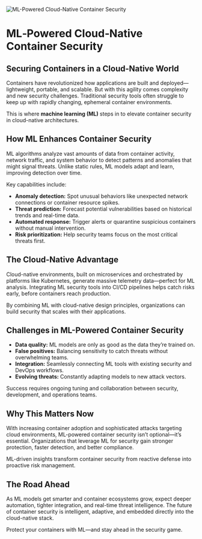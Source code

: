 ![ML-Powered Cloud-Native Container Security](https://scalegrid.io/wp-content/uploads/blog-inline-img_ai-in-cloud-computing-scalegrid_05-1-1024x585.png)

# ML‑Powered Cloud‑Native Container Security

## Securing Containers in a Cloud-Native World

Containers have revolutionized how applications are built and deployed—lightweight, portable, and scalable. But with this agility comes complexity and new security challenges. Traditional security tools often struggle to keep up with rapidly changing, ephemeral container environments.

This is where **machine learning (ML)** steps in to elevate container security in cloud-native architectures.

## How ML Enhances Container Security

ML algorithms analyze vast amounts of data from container activity, network traffic, and system behavior to detect patterns and anomalies that might signal threats. Unlike static rules, ML models adapt and learn, improving detection over time.

Key capabilities include:

- **Anomaly detection:** Spot unusual behaviors like unexpected network connections or container resource spikes.
- **Threat prediction:** Forecast potential vulnerabilities based on historical trends and real-time data.
- **Automated response:** Trigger alerts or quarantine suspicious containers without manual intervention.
- **Risk prioritization:** Help security teams focus on the most critical threats first.

## The Cloud-Native Advantage

Cloud-native environments, built on microservices and orchestrated by platforms like Kubernetes, generate massive telemetry data—perfect for ML analysis. Integrating ML security tools into CI/CD pipelines helps catch risks early, before containers reach production.

By combining ML with cloud-native design principles, organizations can build security that scales with their applications.

## Challenges in ML-Powered Container Security

- **Data quality:** ML models are only as good as the data they’re trained on.
- **False positives:** Balancing sensitivity to catch threats without overwhelming teams.
- **Integration:** Seamlessly connecting ML tools with existing security and DevOps workflows.
- **Evolving threats:** Constantly adapting models to new attack vectors.

Success requires ongoing tuning and collaboration between security, development, and operations teams.

## Why This Matters Now

With increasing container adoption and sophisticated attacks targeting cloud environments, ML-powered container security isn’t optional—it’s essential. Organizations that leverage ML for security gain stronger protection, faster detection, and better compliance.

ML-driven insights transform container security from reactive defense into proactive risk management.

## The Road Ahead

As ML models get smarter and container ecosystems grow, expect deeper automation, tighter integration, and real-time threat intelligence. The future of container security is intelligent, adaptive, and embedded directly into the cloud-native stack.

Protect your containers with ML—and stay ahead in the security game.
